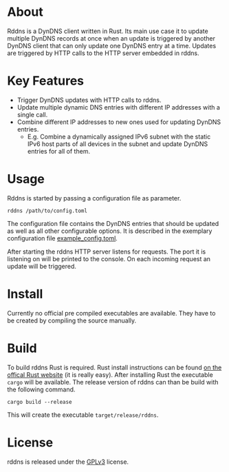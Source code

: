 # About
Rddns is a DynDNS client written in Rust.
Its main use case it to update multiple DynDNS records at once when an update is triggered by another DynDNS client that
can only update one DynDNS entry at a time.
Updates are triggered by HTTP calls to the HTTP server embedded in rddns.

# Key Features
* Trigger DynDNS updates with HTTP calls to rddns.
* Update multiple dynamic DNS entries with different IP addresses with a single call.
* Combine different IP addresses to new ones used for updating DynDNS entries.
  * E.g. Combine a dynamically assigned IPv6 subnet with the static IPv6 host parts of all devices in the subnet and
    update DynDNS entries for all of them.

# Usage
Rddns is started by passing a configuration file as parameter.

    rddns /path/to/config.toml

The configuration file contains the DynDNS entries that should be updated as well as all other configurable options.
It is described in the exemplary configuration file [example_config.toml](example_config.toml).

After starting the rddns HTTP server listens for requests.
The port it is listening on will be printed to the console.
On each incoming request an update will be triggered.

# Install
Currently no official pre compiled executables are available.
They have to be created by compiling the source manually.

# Build
To build rddns Rust is required.
Rust install instructions can be found [on the offical Rust website](https://www.rust-lang.org/install.html) (it is
really easy).
After installing Rust the executable `cargo` will be available.
The release version of rddns can than be build with the following command.

    cargo build --release

This will create the executable `target/release/rddns`.

# License
rddns is released under the [GPLv3](LICENSE.md) license.